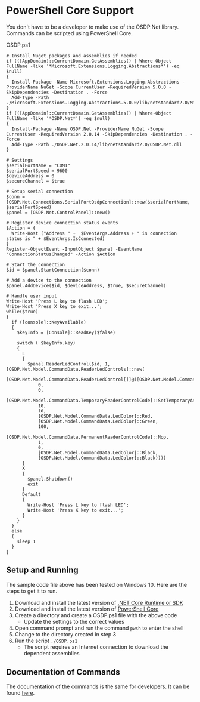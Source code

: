 # PowerShell Core Support

You don't have to be a developer to make use of the OSDP.Net library. Commands can be scripted using PowerShell Core. 

OSDP.ps1
```shell
# Install Nuget packages and assemblies if needed
if (([AppDomain]::CurrentDomain.GetAssemblies() | Where-Object FullName -like '*Microsoft.Extensions.Logging.Abstractions*') -eq $null)
{
  Install-Package -Name Microsoft.Extensions.Logging.Abstractions -ProviderName NuGet -Scope CurrentUser -RequiredVersion 5.0.0 -SkipDependencies -Destination . -Force
  Add-Type -Path ./Microsoft.Extensions.Logging.Abstractions.5.0.0/lib/netstandard2.0/Microsoft.Extensions.Logging.Abstractions.dll
}
if (([AppDomain]::CurrentDomain.GetAssemblies() | Where-Object FullName -like '*OSDP.Net*') -eq $null)
{
  Install-Package -Name OSDP.Net -ProviderName NuGet -Scope CurrentUser -RequiredVersion 2.0.14 -SkipDependencies -Destination . -Force
  Add-Type -Path ./OSDP.Net.2.0.14/lib/netstandard2.0/OSDP.Net.dll
}

# Settings
$serialPortName = "COM1"
$serialPortSpeed = 9600
$deviceAddress = 0
$secureChannel = $true

# Setup serial connection
$conn = [OSDP.Net.Connections.SerialPortOsdpConnection]::new($serialPortName, $serialPortSpeed)
$panel = [OSDP.Net.ControlPanel]::new()

# Register device connection status events
$Action = {
  Write-Host ("Address " +  $EventArgs.Address + " is connection status is " + $EventArgs.IsConnected)
}
Register-ObjectEvent -InputObject $panel -EventName "ConnectionStatusChanged" -Action $Action

# Start the connection
$id = $panel.StartConnection($conn)

# Add a device to the connection
$panel.AddDevice($id, $deviceAddress, $true, $secureChannel)

# Handle user input
Write-Host 'Press L key to flash LED';
Write-Host 'Press X key to exit...';
while($true)
{
  if ([console]::KeyAvailable)
  {
    $keyInfo = [Console]::ReadKey($false)
    
    switch ( $keyInfo.key)
    {
      L 
      { 
        $panel.ReaderLedControl($id, 1, [OSDP.Net.Model.CommandData.ReaderLedControls]::new(
          [OSDP.Net.Model.CommandData.ReaderLedControl[]]@([OSDP.Net.Model.CommandData.ReaderLedControl]::new(
            0, 
            0,
            [OSDP.Net.Model.CommandData.TemporaryReaderControlCode]::SetTemporaryAndStartTimer,
            10,
            10,
            [OSDP.Net.Model.CommandData.LedColor]::Red,
            [OSDP.Net.Model.CommandData.LedColor]::Green,
            100,
            [OSDP.Net.Model.CommandData.PermanentReaderControlCode]::Nop,
            1,
            0,
            [OSDP.Net.Model.CommandData.LedColor]::Black,
            [OSDP.Net.Model.CommandData.LedColor]::Black))))
      }
      X 
      { 
        $panel.Shutdown()
        exit
      }
      Default
      {
        Write-Host 'Press L key to flash LED';
        Write-Host 'Press X key to exit...';
      }
    }
  } 
  else
  {
    sleep 1
  }    
}
```

## Setup and Running

The sample code file above has been tested on Windows 10. Here are the steps to get it to run.

1) Download and install the latest version of [.NET Core Runtime or SDK](https://dotnet.microsoft.com/en-us/download)
2) Download and install the latest version of [PowerShell Core](https://docs.microsoft.com/en-us/powershell/scripting/install/installing-powershell-on-windows)
3) Create a directory and create a OSDP.ps1 file with the above code
   * Update the settings to the correct values
4) Open command prompt and run the command ```pwsh``` to enter the shell
5) Change to the directory created in step 3
6) Run the script ```./OSDP.ps1```
    * The script requires an Internet connection to download the dependent assemblies

## Documentation of Commands

The documentation of the commands is the same for developers. It can be found [here](docs/supported_commands.md).